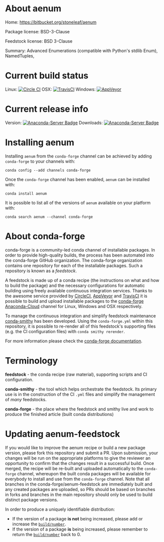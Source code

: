 About aenum
===========

Home: https://bitbucket.org/stoneleaf/aenum

Package license: BSD-3-Clause

Feedstock license: BSD 3-Clause

Summary: Advanced Enumerations (compatible with Python's stdlib Enum), NamedTuples,



Current build status
====================

Linux: [![Circle CI](https://circleci.com/gh/conda-forge/aenum-feedstock.svg?style=shield)](https://circleci.com/gh/conda-forge/aenum-feedstock)
OSX: [![TravisCI](https://travis-ci.org/conda-forge/aenum-feedstock.svg?branch=master)](https://travis-ci.org/conda-forge/aenum-feedstock)
Windows: [![AppVeyor](https://ci.appveyor.com/api/projects/status/github/conda-forge/aenum-feedstock?svg=True)](https://ci.appveyor.com/project/conda-forge/aenum-feedstock/branch/master)

Current release info
====================
Version: [![Anaconda-Server Badge](https://anaconda.org/conda-forge/aenum/badges/version.svg)](https://anaconda.org/conda-forge/aenum)
Downloads: [![Anaconda-Server Badge](https://anaconda.org/conda-forge/aenum/badges/downloads.svg)](https://anaconda.org/conda-forge/aenum)

Installing aenum
================

Installing `aenum` from the `conda-forge` channel can be achieved by adding `conda-forge` to your channels with:

```
conda config --add channels conda-forge
```

Once the `conda-forge` channel has been enabled, `aenum` can be installed with:

```
conda install aenum
```

It is possible to list all of the versions of `aenum` available on your platform with:

```
conda search aenum --channel conda-forge
```


About conda-forge
=================

conda-forge is a community-led conda channel of installable packages.
In order to provide high-quality builds, the process has been automated into the
conda-forge GitHub organization. The conda-forge organization contains one repository
for each of the installable packages. Such a repository is known as a *feedstock*.

A feedstock is made up of a conda recipe (the instructions on what and how to build
the package) and the necessary configurations for automatic building using freely
available continuous integration services. Thanks to the awesome service provided by
[CircleCI](https://circleci.com/), [AppVeyor](http://www.appveyor.com/)
and [TravisCI](https://travis-ci.org/) it is possible to build and upload installable
packages to the [conda-forge](https://anaconda.org/conda-forge)
[Anaconda-Cloud](http://docs.anaconda.org/) channel for Linux, Windows and OSX respectively.

To manage the continuous integration and simplify feedstock maintenance
[conda-smithy](http://github.com/conda-forge/conda-smithy) has been developed.
Using the ``conda-forge.yml`` within this repository, it is possible to re-render all of
this feedstock's supporting files (e.g. the CI configuration files) with ``conda smithy rerender``.

For more information please check the [conda-forge documentation](https://conda-forge.org/docs/).

Terminology
===========

**feedstock** - the conda recipe (raw material), supporting scripts and CI configuration.

**conda-smithy** - the tool which helps orchestrate the feedstock.
                   Its primary use is in the construction of the CI ``.yml`` files
                   and simplify the management of *many* feedstocks.

**conda-forge** - the place where the feedstock and smithy live and work to
                  produce the finished article (built conda distributions)


Updating aenum-feedstock
========================

If you would like to improve the aenum recipe or build a new
package version, please fork this repository and submit a PR. Upon submission,
your changes will be run on the appropriate platforms to give the reviewer an
opportunity to confirm that the changes result in a successful build. Once
merged, the recipe will be re-built and uploaded automatically to the
`conda-forge` channel, whereupon the built conda packages will be available for
everybody to install and use from the `conda-forge` channel.
Note that all branches in the conda-forge/aenum-feedstock are
immediately built and any created packages are uploaded, so PRs should be based
on branches in forks and branches in the main repository should only be used to
build distinct package versions.

In order to produce a uniquely identifiable distribution:
 * If the version of a package **is not** being increased, please add or increase
   the [``build/number``](http://conda.pydata.org/docs/building/meta-yaml.html#build-number-and-string).
 * If the version of a package **is** being increased, please remember to return
   the [``build/number``](http://conda.pydata.org/docs/building/meta-yaml.html#build-number-and-string)
   back to 0.